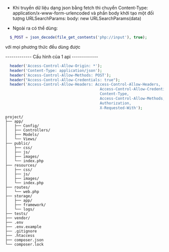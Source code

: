 - Khi truyền dữ liệu dạng json bằng fetch thì chuyển
  Content-Type: application/x-www-form-urlencoded và phần
  body khởi tạo một đối tượng URLSearchParams:
  body: new URLSearchParams(data)

- Ngoài ra có thể dùng:

```php
  $_POST = json_decode(file_get_contents('php://input'), true);
```

với mọi phương thức đều dùng được

------------- Cấu hình của 1 api -------------

```php
  header('Access-Control-Allow-Origin: *');
  header('Content-Type: application/json');
  header('Access-Control-Allow-Methods: POST');
  header("Access-Control-Allow-Credentials: true");
  header('Access-Control-Allow-Headers: Access-Control-Allow-Headers,
                                          Access-Control-Allow-Credentials,
                                          Content-Type,
                                          Access-Control-Allow-Methods,
                                          Authorization,
                                          X-Requested-With');
```

```
project/
├── app/
│   ├── Config/
│   ├── Controllers/
│   ├── Models/
│   └── Views/
├── public/
│   ├── css/
│   ├── js/
│   ├── images/
│   └── index.php
├── resources/
│   ├── css/
│   ├── js/
│   ├── images/
│   └── index.php
├── routes/
│   └── web.php
├── storage/
│   ├── app/
│   ├── framework/
│   └── logs/
├── tests/
├── vendor/
├── .env
├── .env.example
├── .gitignore
├── .htaccess
├── composer.json
└── composer.lock
```
